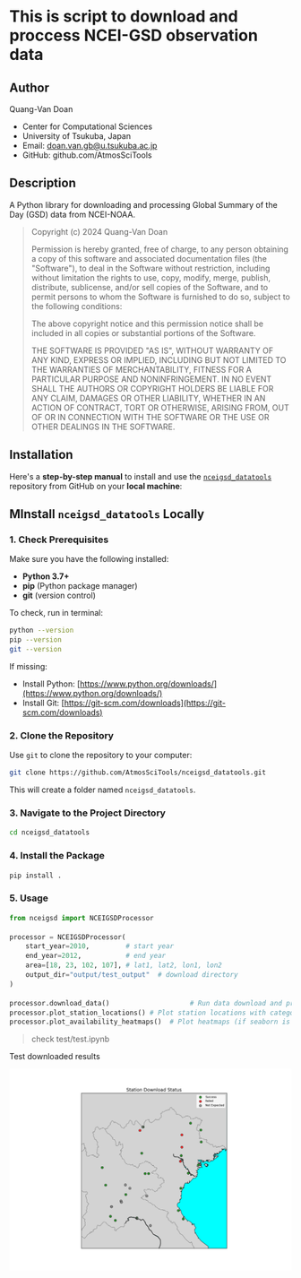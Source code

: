 # This is script to download and proccess NCEI-GSD observation data


## Author
Quang-Van Doan
* Center for Computational Sciences
* University of Tsukuba, Japan
* Email: doan.van.gb@u.tsukuba.ac.jp
* GitHub: github.com/AtmosSciTools


## Description
A Python library for downloading and processing Global Summary of the Day (GSD) data from NCEI-NOAA.

> Copyright (c) 2024 Quang-Van Doan
>
> Permission is hereby granted, free of charge, to any person obtaining a copy of this software 
and associated documentation files (the "Software"), to deal in the Software without restriction, 
including without limitation the rights to use, copy, modify, merge, publish, distribute, sublicense, 
and/or sell copies of the Software, and to permit persons to whom the Software is furnished to do so, 
subject to the following conditions:
>
>The above copyright notice and this permission notice shall be included in all copies or substantial 
portions of the Software.
> 
> THE SOFTWARE IS PROVIDED "AS IS", WITHOUT WARRANTY OF ANY KIND, EXPRESS OR IMPLIED, INCLUDING BUT NOT 
LIMITED TO THE WARRANTIES OF MERCHANTABILITY, FITNESS FOR A PARTICULAR PURPOSE AND NONINFRINGEMENT. 
IN NO EVENT SHALL THE AUTHORS OR COPYRIGHT HOLDERS BE LIABLE FOR ANY CLAIM, DAMAGES OR OTHER LIABILITY, 
WHETHER IN AN ACTION OF CONTRACT, TORT OR OTHERWISE, ARISING FROM, OUT OF OR IN CONNECTION WITH THE 
SOFTWARE OR THE USE OR OTHER DEALINGS IN THE SOFTWARE.


## Installation

Here's a **step-by-step manual** to install and use the [`nceigsd_datatools`](https://github.com/AtmosSciTools/nceigsd_datatools/tree/main) repository from GitHub on your **local machine**:

## MInstall `nceigsd_datatools` Locally

### 1. Check Prerequisites

Make sure you have the following installed:

* **Python 3.7+**
* **pip** (Python package manager)
* **git** (version control)

To check, run in terminal:

```bash
python --version
pip --version
git --version
```

If missing:

* Install Python: [https://www.python.org/downloads/](https://www.python.org/downloads/)
* Install Git: [https://git-scm.com/downloads](https://git-scm.com/downloads)


### 2. **Clone the Repository**

Use `git` to clone the repository to your computer:

```bash
git clone https://github.com/AtmosSciTools/nceigsd_datatools.git
```

This will create a folder named `nceigsd_datatools`.


### 3. Navigate to the Project Directory

```bash
cd nceigsd_datatools
```


### 4. Install the Package

```bash
pip install .
```

### 5. Usage


```python
from nceigsd import NCEIGSDProcessor

processor = NCEIGSDProcessor(
    start_year=2010,         # start year
    end_year=2012,           # end year
    area=[18, 23, 102, 107], # lat1, lat2, lon1, lon2
    output_dir="output/test_output"  # download directory
)

processor.download_data()                    # Run data download and processing
processor.plot_station_locations() # Plot station locations with categories
processor.plot_availability_heatmaps()  # Plot heatmaps (if seaborn is available)
```

> check test/test.ipynb

Test downloaded results 

![Description](test/output/test_output/summaries/station_location_map.png)


